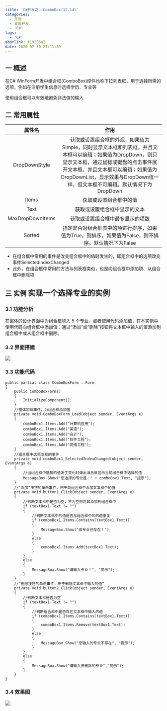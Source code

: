 ```yaml
---
title: 'C#开发之——ComboBox(12.14)'
categories:
  - 开发
  - 桌面开发
  - 'C#'
tags:
  - 'C#'
abbrlink: f19256a2
date: 2020-07-30 21:11:39
---
```

## 一 概述

在C# WinForm开发中组合框(ComboBox)控件也称下拉列表框，用于选择所需的选项，例如在注册学生信息时选择学历、专业等  

使用组合框可以有效地避免非法值的输入  

<!--more-->

## 二 常用属性

|      属性名      |                             作用                             |
| :--------------: | :----------------------------------------------------------: |
|  DropDownStyle   | 获取或设置组合框的外观，如果值为Simple，同时显示文本框和列表框，并且文本框可以编辑；如果值为DropDown，则只显示文本框，通过鼠标或键盘的点击事件展开文本框，并且文本框可以编辑；如果值为DropDownList，显示效果与DropDown值一样，但文本框不可编辑。默认情况下为DropDown |
|      Items       |                    获取或设置组合框中的值                    |
|       Text       |                 获取或设置组合框中显示的文本                 |
| MaxDropDownItems |               获取或设置组合框中最多显示的项数               |
|      Sorted      | 指定是否对组合框表中的项进行排序，如果值为True，则排序，如果值为False，则不排序。默认情况下为False |

* 在组合框中常用的事件是改变组合框中的值时发生的，即组合框中的选项改变事件SelectedIndexChanged
* 此外，在组合框中常用的方法与列表框类似，也是向组合框中添加项、从组合框中删除项

## 三 实例  <font size=5> 实现一个选择专业的实例 </font>

### 3.1 功能分析

 在窗体的设计界面中为组合框填入 5 个专业，或者使用代码添加值，在本实例中使用代码向组合框中添加值；通过“添加”或“删除”按钮将文本框中输入的值添加到组合框中或从组合框中删除。 

### 3.2 界面搭建

![][1]

### 3.3 功能代码

```
public partial class ComboBoxForm : Form
{
    public ComboBoxForm()
    {
        InitializeComponent();
    }
    //窗体加载事件，为组合框添加值
    private void ComboBoxForm_Load(object sender, EventArgs e)
    {
        comboBox1.Items.Add("计算机应用");
        comboBox1.Items.Add("英语");
        comboBox1.Items.Add("会计");
        comboBox1.Items.Add("软件工程");
        comboBox1.Items.Add("网络工程");
    }
    //组合框中选项改变的事件
    private void comboBox1_SelectedIndexChanged(object sender, EventArgs e)
    {
        //当组合框中选择的值发生变化时弹出消息框显示当前组合框中选择的值
        MessageBox.Show("您选择的专业是：" + comboBox1.Text, "提示");
    }
    //“添加”按钮的单击事件，用于向组合框中添加文本框中的值
    private void button1_Click(object sender, EventArgs e)
    {
        //判断文本框中是否为空，不为空则将其添加到组合框中
        if (textBox1.Text != "")
        {
            //判断文本框中的值是否与组合框中的的值重复
            if (comboBox1.Items.Contains(textBox1.Text))
            {
                MessageBox.Show("该专业已存在！");
            }
            else
            {
                comboBox1.Items.Add(textBox1.Text);
            }
        }
        else
        {
            MessageBox.Show("请输入专业！", "提示");
        }
    }
    //“删除按钮的单击事件，用于删除文本框中输入的值”
    private void button2_Click(object sender, EventArgs e)
    {
        //判断文本框是否为空
        if (textBox1.Text != "")
        {
            //判断组合框中是否存在文本框中输入的值
            if (comboBox1.Items.Contains(textBox1.Text))
            {
                comboBox1.Items.Remove(textBox1.Text);
            }
            else
            {
                MessageBox.Show("您输入的专业不存在", "提示");
            }
        }
        else
        {
            MessageBox.Show("请输入要删除的专业","提示");
        }
    }
}
```

### 3.4 效果图
![][2]



[1]:https://cdn.jsdelivr.net/gh/PGzxc/CDN@master/blog-image/csharp-winform-comboboxform-layout.png
[2]:https://cdn.jsdelivr.net/gh/PGzxc/CDN@master/blog-image/csharp-winform-combobox-view.gif